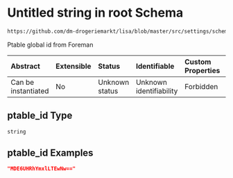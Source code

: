 # Untitled string in root Schema

```txt
https://github.com/dm-drogeriemarkt/lisa/blob/master/src/settings/schema.json#/properties/operatingsystems/items/properties/relations/properties/ptable_id
```

Ptable global id from Foreman

| Abstract            | Extensible | Status         | Identifiable            | Custom Properties | Additional Properties | Access Restrictions | Defined In                                                                               |
| :------------------ | :--------- | :------------- | :---------------------- | :---------------- | :-------------------- | :------------------ | :--------------------------------------------------------------------------------------- |
| Can be instantiated | No         | Unknown status | Unknown identifiability | Forbidden         | Allowed               | none                | [settings.schema.json\*](../../src/settings/settings.schema.json "open original schema") |

## ptable\_id Type

`string`

## ptable\_id Examples

```json
"MDE6UHRhYmxlLTEwNw=="
```
